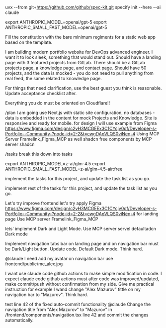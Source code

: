 
uvx --from git+https://github.com/github/spec-kit.git specify init --here --ai claude

export ANTHROPIC_MODEL=openai/gpt-5
export ANTHROPIC_SMALL_FAST_MODEL=openai/gpt-5



Fill the constitution with the bare minimum regiments for a static web app based on the template.

I am building modern portfolio website for DevOps advanced engineer. I want it to look sleek, something that would stand out. Should have a landing page with 3 featured projects from GitLab. 
There should be a GitLab projects page, a knowledge page, and contact page. Should have 50 projects, and the data is mocked - you do not need to pull anything from real feed, the same related to knowledge page. 


For things that need clarification, use the best guest you think is reasonable. Update acceptance checklist after.

Everything you do must be oriented on Cloudflare!!

/plan I am going use Next.js with static site configuration, no databases - data is embedded in the content for mock Projects and Knowledge. Site is responsive and ready for mobile.
for design I will use example from Figma https://www.figma.com/design/c2vH3MCGEEx3C1CYcjv0df/Developer-s-Portfolio--Community-?node-id=2-2&t=cwgDApVLQS0viNeq-4 Using MCP Server Framelink_Figma_MCP as well shadcn free components by MCP server shadcn


/tasks break this down into tasks

export ANTHROPIC_MODEL=z-ai/glm-4.5
export ANTHROPIC_SMALL_FAST_MODEL=z-ai/glm-4.5-air:free

implement the tasks for this project, and update the task list as you go.

implement rest of the tasks for this project, and update the task list as you go.

Let's try improve frontend let's try apply Figma https://www.figma.com/design/c2vH3MCGEEx3C1CYcjv0df/Developer-s-Portfolio--Community-?node-id=2-2&t=cwgDApVLQS0viNeq-4 for landing page Use MCP server Framelink_Figma_MCP

lets' implement Dark and Light Mode. Use MCP server servel defaultadcn Dark mode

Implement navigation tabs bar on landing page and on navigation bar must be Dark/Light button. Update code. Default Dark mode. Think hard. 


@claude I need add my avatar on navigation bar use frontend/public/me_alex.jpg


I want use claude code github actions to make simple modification in code. I expect claude code github actions must after code was improved/updated, make commit/push without confirmation from my side.
Give me practical instruction for example I wand change "Alex Mazurov" tittle on my navigation bar to "Mazurov". Think hard. 

test line 42 of the fixed auto-commit functionality
@claude Change the navigation title from "Alex Mazurov" to "Mazurov" in /frontend/components/navigation.tsx line 42 and commit the changes automatically.